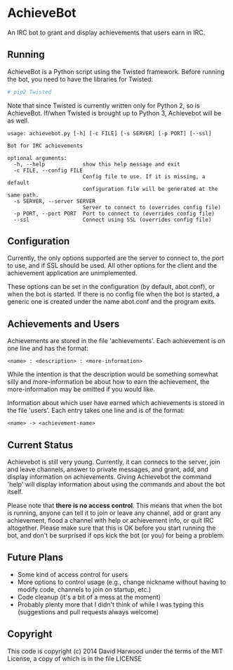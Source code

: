 # AchieveBot

An IRC bot to grant and display achievements that users earn in IRC.

## Running

AchieveBot is a Python script using the Twisted framework.
Before running the bot, you need to have the libraries for Twisted:

```sh
# pip2 Twisted
```

Note that since Twisted is currently written only for Python 2, so is AchieveBot. If/when Twisted is brought up to Python 3, Achievebot will be as well.

```
usage: achievebot.py [-h] [-c FILE] [-s SERVER] [-p PORT] [--ssl]

Bot for IRC achievements

optional arguments:
  -h, --help            show this help message and exit
  -c FILE, --config FILE
                        Config file to use. If it is missing, a default
                        configuration file will be generated at the same path.
  -s SERVER, --server SERVER
                        Server to connect to (overrides config file)
  -p PORT, --port PORT  Port to connect to (overrides config file)
  --ssl                 Connect using SSL (overrides config file)
```

## Configuration

Currently, the only options supported are the server to connect to, the port to use, and if SSL should be used. All other options for the client and the achievement application are unimplemented.

These options can be set in the configuration (by default, abot.conf), or when the bot is started. If there is no config file when the bot is started, a generic one is created under the name abot.conf and the program exits.

## Achievements and Users

Achievements are stored in the file 'achievements'. Each achievement is on one line and has the format:

```
<name> : <description> : <more-information>
```

While the intention is that the description would be something somewhat silly and more-information be about how to earn the achievement, the more-information may be omitted if you would like.

Information about which user have earned which achievements is stored in the file 'users'. Each entry takes one line and is of the format:

```
<name> -> <achievement-name>
```

## Current Status

Achievebot is still very young. Currently, it can connecs to the server, join and leave channels, answer to private messages, and grant, add, and display information on achievements. Giving Achievebot the command 'help' will display information about using the commands and about the bot itself.

Please note that **there is no access control**. This means that when the bot is running, anyone can tell it to join or leave any channel, add or grant any achievement, flood a channel with help or achievement info, or quit IRC altogether. Please make sure that this is OK before you start running the bot, and don't be surprised if ops kick the bot (or you) for being a problem.

## Future Plans

* Some kind of access control for users
* More options to control usage (e.g., change nickname without having to modify code, channels to join on startup, etc.)
* Code cleanup (it's a bit of a mess at the moment)
* Probably plenty more that I didn't think of while I was typing this (suggestions and pull requests always welcome)

## Copyright

This code is copyright (c) 2014 David Harwood under the terms of the MIT License, a copy of which is in the file LICENSE
